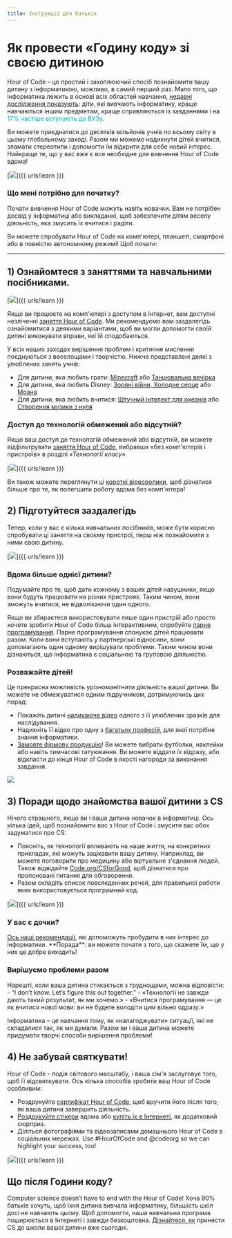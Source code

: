 ```yaml
---
title: Інструкції для батьків
---
```


# Як провести «Годину коду» зі своєю дитиною
Hour of Code – це простий і захоплюючий спосіб познайомити вашу дитину з інформатикою, можливо, в самий перший раз. Мало того, що інформатика лежить в основі всіх областей навчання, <a href="https://medium.com/@codeorg/cs-helps-students-outperform-in-school-college-and-workplace-66dd64a69536">недавні дослідження показують</a>: діти, які вивчають інформатику, краще навчаються іншим предметам, краще справляються із завданнями і на <font color="00adbc">17% частіше вступають до ВУЗу</b></font>.

Ви можете приєднатися до десятків мільйонів учнів по всьому світу в цьому глобальному заході. Разом ми можемо надихнути дітей вчитися, зламати стереотипи і допомогти їм відкрити для себе новий інтерес. Найкраще те, що у вас вже є все необхідне для вивчення Hour of Code вдома!

[<img src="/images/fit-600/Marketing/mother-helping-her-daughter-use-a-laptop-4260325.jpg" />]({{ urls/learn }})

<h3>Що мені потрібно для початку?</h3>
Почати вивчення Hour of Code можуть навіть новачки. Вам не потрібен досвід у інформатиці або викладанні, щоб забезпечити дітям веселу діяльність, яка змусить їх вчитися і радіти.

Ви можете спробувати Hour of Code на комп'ютері, планшеті, смартфоні або в повністю автономному режимі! Щоб почати:

***

## 1) Ознайомтеся з заняттями та навчальними посібниками.

[<img src="/images/fit-600/tutorials.png" />]({{ urls/learn }})

Якщо ви працюєте на комп'ютері з доступом в Інтернет, вам доступні незліченні <a href="https://hourofcode.com/us/learn">заняття Hour of Code</a>.  Ми рекомендуємо вам заздалегідь ознайомитися з деякими варіантами, щоб ви могли допомогти своїй дитині виконувати вправи, які їй сподобаються.

У всіх наших заходах вирішення проблем і критичне мислення поєднуються з веселощами і творчістю. Нижче представлені деякі з улюблених занять учнів:

- Для дитини, яка любить грати: <a href="https://code.org/minecraft">Minecraft</a> або <a href="https://code.org/dance">Танцювальна вечірка</a>
- Для дитини, яка любить Disney: <a href="https://code.org/starwars">Зоряні війни</a>,<a href="https://studio.code.org/s/frozen/stage/1/puzzle/1"> Холодне серце</a> або <a href="https://partners.disney.com/hour-of-code?cds&cmp=vanity%7Cnatural%7Cus%7Cmoanahoc%7C">Моана</a>
- Для дитини, яка любить вчитися: <a href="https://code.org/oceans">Штучний інтелект для океанів</a> або <a href="https://scratch.mit.edu/projects/editor/?tutorial=music&utm_source=codeorg">Створення музики з нуля</a>

<h3>Доступ до технологій обмежений або відсутній?</h3>
Якщо ваш доступ до технологій обмежений або відсутній, ви можете відфільтрувати <a href="https://hourofcode.com/us/learn">заняття Hour of Code</a>, вибравши «без комп'ютерів і пристроїв» в розділі <em>«Технології класу»</em>.

[<img src="/images/fit-500/Marketing/filtering-activities-hoc.jpg" />]({{ urls/learn }})

Ви також можете переглянути ці <a href="https://www.youtube.com/playlist?list=PLzdnOPI1iJNcpfa4LtbaIl35gqir_5XUu">короткі відеоролики</a>, щоб дізнатися більше про те, як полегшити роботу вдома без комп'ютера!

## 2) Підготуйтеся заздалегідь
Тепер, коли у вас є кілька навчальних посібників, може бути корисно спробувати ці заняття на своєму пристрої, перш ніж познайомити з ними свою дитину.

[<img src="/images/fit-600/Marketing/father-and-children-looking-at-a-laptop-4260749.jpg" />]({{ urls/learn }})

<h3>Вдома більше однієї дитини?</h3>
Подумайте про те, щоб дати кожному з ваших дітей навушники, якщо вони будуть працювати на різних пристроях.  Таким чином, вони зможуть вчитися, не відволікаючи один одного.

Якщо ви збираєтеся використовувати лише один пристрій або просто хочете зробити Hour of Code більш інтерактивним, спробуйте <a href="https://www.youtube.com/watch?v=vgkahOzFH2Q">парне програмування</a>. Парне програмування спонукає дітей працювати разом. Коли вони вступають у партнерські відносини, вони допомагають один одному вирішувати проблеми. Таким чином вони дізнаються, що інформатика є соціальною та груповою діяльністю.

<h3>Розважайте дітей! </h3>
Це прекрасна можливість урізноманітнити діяльність вашої дитини. Ви можете не обмежуватися одним підручником, дотримуючись цих порад:

- Покажіть дитині <a href="https://www.youtube.com/playlist?list=PLzdnOPI1iJNcadqJAZnbDYShie4gLZQQJ">надихаюче відео</a> одного з її улюблених зразків для наслідування.
- Надихніть її відео про одну з <a href="https://www.youtube.com/playlist?list=PLzdnOPI1iJNfpD8i4Sx7U0y2MccnrNZuP">багатьох професій</a>, для якої потрібне знання інформатики.
- <a href="https://store.code.org/">Замовте фірмову продукцію</a>!  Ви можете вибрати футболки, наклейки або навіть тимчасові татуювання. Ви можете віддати їх відразу, або відкласти до кінця Hour of Code в якості нагороди за виконання завдання.

<a href="https://store.code.org/" target="_blank"><img src="/images/fit-500/Marketing/hourofcodestore.jpg"></a>

## 3) Поради щодо знайомства вашої дитини з CS

Нічого страшного, якщо ви і ваша дитина новачок в інформатиці.  Ось кілька ідей, щоб познайомити вас з Hour of Code і змусити вас обох задуматися про CS:

- Поясніть, як технології впливають на наше життя, на конкретних прикладах, які можуть зацікавити вашу дитину. Наприклад, ви можете поговорити про медицину або віртуальне з'єднання людей. Також відвідайте <a href="https://code.org/csforgood">Code.org/CSforGood</a>, щоб дізнатися про пропоновані питання для обговорення.
- Разом складіть список повсякденних речей, для правильної роботи яких використовується програмний код.

[<img src="/images/fit-600/Marketing/girl-sitting-on-sofa-while-using-tablet-computer-4144035.jpg" />]({{ urls/learn }})

<h3>У вас є дочки?</h3>
<a href="https://code.org/girls">Ось наші рекомендації</a>, які допоможуть пробудити в них інтерес до інформатики.  **Порада**: ви можете почати з того, що скажете їм, що у них це добре виходить!

<h3>Вирішуємо проблеми разом</h3>
Нарешті, коли ваша дитина стикається з труднощами, можна відповісти:
- “I don’t know. Let’s figure this out together.”
- «Технології не завжди дають такий результат, як ми хочемо.»
- «Вчитися програмування — це як вчитися нової мови: ви не будете володіти цим вільно одразу.»

Інформатика – це навчання тому, як «налагоджувати» ситуації, які не складалися так, як ми думали. Разом ви і ваша дитина можете придумати творчі способи вирішення проблеми!


## 4) Не забувай святкувати!

Hour of Code - подія світового масштабу, і ваша сім'я заслуговує того, щоб її відсвяткувати. Ось кілька способів зробити ваш Hour of Code особливим:

- Роздрукуйте <a href="https://staging.code.org/certificates">сертифікат Hour of Code</a>, щоб вручити його після того, як ваша дитина завершить діяльність.
- <a href="https://staging.hourofcode.com/us/promote/resources#stickers">Роздрукуйте стікери</a> вдома або <a href="https://store.code.org/">купіть їх в Інтернеті</a>, як додатковий сюрприз.
- Діліться фотографіями та відеозаписами домашнього Hour of Code в соціальних мережах. Use #HourOfCode and @codeorg so we can highlight your success, too!

[<img src="/images/fit-600/Marketing/g8TUlHzF.jpeg" />]({{ urls/learn }})

<h2>Що після Години коду?</h2>

Computer science doesn’t have to end with the Hour of Code! Хоча 90% батьків хочуть, щоб їхня дитина вивчала інформатику, більшість шкіл досі не навчають цьому. Щоб допомогти, наша навчальна програма поширюється в Інтернеті і завжди безкоштовна. <a href="https://code.org/yourschool">Дізнайтеся, як</a> принести CS до школи вашої дитини вже сьогодні.